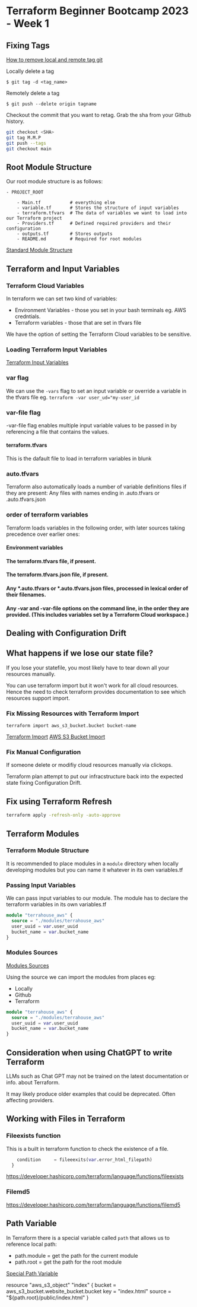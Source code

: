 # Terraform Beginner Bootcamp 2023 - Week 1

## Fixing Tags


[How to remove local and remote tag git](https://devconnected.com/how-to-delete-local-and-remote-tags-on-git/)

Locally delete a tag

```
$ git tag -d <tag_name>

```

Remotely delete a tag

```
$ git push --delete origin tagname

```

Checkout the commit that you want to retag. Grab the sha from your Github history.

```sh
git checkout <SHA>
git tag M.M.P
git push --tags
git checkout main
```

## Root Module Structure

Our root module structure is as follows:
```
- PROJECT_ROOT

    - Main.tf           # everything else
    - variable.tf       # Stores the structure of input variables
    - terraform.tfvars  # The data of variables we want to load into our Terraform project
    - Providers.tf      # Defined required providers and their configuration
    - outputs.tf        # Stores outputs
    - README.md         # Required for root modules

  ```

[Standard Module Structure](https://developer.hashicorp.com/terraform/language/modules/develop/structure)


## Terraform and Input Variables

### Terraform Cloud Variables

In terraform we can set two kind of variables:
- Environment Variables - those you set in your bash terminals eg. AWS credntials.
- Terraform variables - those that are set in tfvars file

We have the option of setting the Terraform Cloud variables to be sensitive.

### Loading Terraform Input Variables
[Terraform Input Variables](https://developer.hashicorp.com/terraform/language/values/variables)


### var flag
We can use the `-vars` flag to set an input variable or override a variable in the tfvars file eg. `terraform -var user_ud="my-user_id`

### var-file flag

-var-file flag enables multiple input variable values to be passed in by referencing a file that contains the values.

#### terraform.tfvars

This is the dafault file to load in terraform variables in blunk

### auto.tfvars

Terraform also automatically loads a number of variable definitions files if they are present:
Any files with names ending in .auto.tfvars or .auto.tfvars.json

### order of terraform variables

Terraform loads variables in the following order, with later sources taking precedence over earlier ones:
#### Environment variables
#### The terraform.tfvars file, if present.
#### The terraform.tfvars.json file, if present.
#### Any *.auto.tfvars or *.auto.tfvars.json files, processed in lexical order of their filenames.
#### Any -var and -var-file options on the command line, in the order they are provided. (This includes variables set by a Terraform Cloud workspace.)


## Dealing with Configuration Drift

## What happens if we lose our state file?

If you lose your statefile, you most likely have to tear down all your resources manually.

You can use terraform import but it won't work for all cloud resources. Hence the need to check terraform provides documentation to see which resources support import.

### Fix Missing Resources with Terraform Import

`terraform import aws_s3_bucket.bucket bucket-name`

[Terraform Import](https://developer.hashicorp.com/terraform/cli/import)
[AWS S3 Bucket Import](https://registry.terraform.io/providers/hashicorp/aws/latest/docs/resources/s3_bucket#import)

### Fix Manual Configuration

If someone delete or modifiy cloud resources manually via clickops.

Terraform plan attempt to put our infracstructure back into the expected state fixing Configuration Drift.

## Fix using Terraform Refresh

```sh
terraform apply -refresh-only -auto-approve

```

## Terraform Modules

### Terraform Module Structure

It is recommended to place modules in a `module` directory when locally developing modules but you can name it whatever in its own variables.tf

### Passing Input Variables

We can pass input variables to our module.
The module has to declare the terraform variables in its own variables.tf


```tf
module "terrahouse_aws" {
  source = "./modules/terrahouse_aws"
  user_uuid = var.user_uuid
  bucket_name = var.bucket_name
}

```

### Modules Sources

[Modules Sources](https://developer.hashicorp.com/terraform/language/modules/sources)

Using the source we can import the modules from places eg:
- Locally
- Github
- Terraform

```tf
module "terrahouse_aws" {
  source = "./modules/terrahouse_aws"
  user_uuid = var.user_uuid
  bucket_name = var.bucket_name
}

```

## Consideration when using ChatGPT to write Terraform

LLMs such as Chat GPT may not be trained on the latest documentation or info. about Terraform.

It may likely produce older examples that could be deprecated. Often affecting providers.


## Working with Files in Terraform


### Fileexists function

This is a built in terraform function to check the existence of a file.

```tf
    condition     = fileeexits(var.error_html_filepath)
  }

```
https://developer.hashicorp.com/terraform/language/functions/fileexists


### Filemd5

https://developer.hashicorp.com/terraform/language/functions/filemd5

## Path Variable


In Terraform there is a special variable called `path` that allows us to reference local path:

- path.module =  get the path for the current module
- path.root =  get the path for the root module

[Special Path Variable](https://developer.hashicorp.com/terraform/language/expressions/references#path-module)


resource "aws_s3_object" "index" {
  bucket = aws_s3_bucket.website_bucket.bucket
  key    = "index.html"
  source = "${path.root}/public/index.html"
}